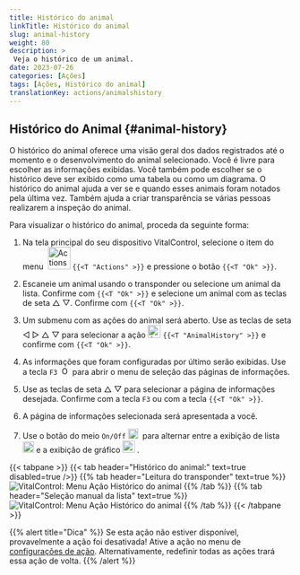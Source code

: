 ```yaml
---
title: Histórico do animal
linkTitle: Histórico do animal
slug: animal-history
weight: 80
description: >
 Veja o histórico de um animal.
date: 2023-07-26
categories: [Ações]
tags: [Ações, Histórico do animal]
translationKey: actions/animalshistory
---
```


## Histórico do Animal {#animal-history}

O histórico do animal oferece uma visão geral dos dados registrados até o momento e o desenvolvimento do animal selecionado. Você é livre para escolher as informações exibidas. Você também pode escolher se o histórico deve ser exibido como uma tabela ou como um diagrama. O histórico do animal ajuda a ver se e quando esses animais foram notados pela última vez. Também ajuda a criar transparência se várias pessoas realizarem a inspeção do animal.

Para visualizar o histórico do animal, proceda da seguinte forma:

1. Na tela principal do seu dispositivo VitalControl, selecione o item do menu &nbsp;<img src="/icons/actions.svg" width="40" align="bottom" alt="Actions" />  `{{<T "Actions" >}}` e pressione o botão `{{<T "Ok" >}}`.

2. Escaneie um animal usando o transponder ou selecione um animal da lista. Confirme com `{{<T "Ok" >}}` e selecione um animal com as teclas de seta △ ▽. Confirme com `{{<T "Ok" >}}`.

3. Um submenu com as ações do animal será aberto. Use as teclas de seta ◁ ▷ △ ▽ para selecionar a ação <img src="/icons/actions/history.svg" width="23" align="bottom" alt="Animal history" /> `{{<T "AnimalHistory" >}}` e confirme com `{{<T "Ok" >}}`.

4. As informações que foram configuradas por último serão exibidas. Use a tecla `F3` &nbsp;<img src="/icons/footer/open-popup.svg" width="15" align="bottom" alt="Open popup" /> para abrir o menu de seleção das páginas de informações.

5. Use as teclas de seta △ ▽ para selecionar a página de informações desejada. Confirme com a tecla `F3` ou com a tecla `{{<T "Ok" >}}`.

6. A página de informações selecionada será apresentada a você.

7. Use o botão do meio `On/Off` <img src="/icons/footer/on-off.svg" width="18" align="bottom" alt="On/Off button" />&nbsp; para alternar entre a exibição de lista <img src="/icons/footer/list.svg" width="20" align="bottom" alt="Liste display" /> e a exibição de gráfico <img src="/icons/footer/chart.svg" width="22" align="bottom" alt="Chart display" />&nbsp;.

{{< tabpane >}}
{{< tab header="Histórico do animal:" text=true disabled=true />}}
{{% tab header="Leitura do transponder" text=true %}}
![VitalControl: Menu Ação Histórico do animal](../images/animalhistory-scan.png "Histórico do animal")
{{% /tab %}}
{{% tab header="Seleção manual da lista" text=true %}}
![VitalControl: Menu Ação Histórico do animal](../images/animalhistory.png "Histórico do animal")
{{% /tab %}}
{{< /tabpane >}}

{{% alert title="Dica" %}}
Se esta ação não estiver disponível, provavelmente a ação foi desativada! Ative a ação no menu de [configurações de ação](../setting/). Alternativamente, redefinir todas as ações trará essa ação de volta.
{{% /alert %}}
